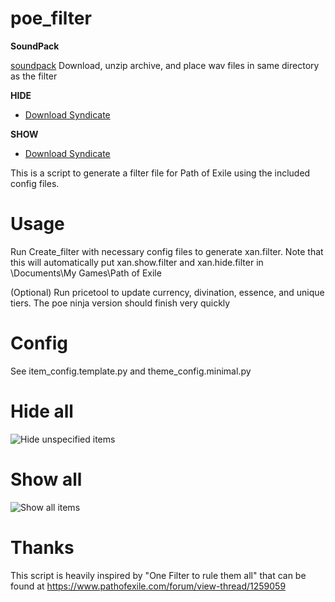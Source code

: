 # poe_filter
**SoundPack**

[soundpack](soundpack.zip?raw=true) Download, unzip archive, and place wav files in same directory as the filter


**HIDE**
* <a href="xan.t.hide.filter?raw=true" download>Download Syndicate</a>

**SHOW**
* <a href="xan.t.show.filter?raw=true" download>Download Syndicate</a>

This is a script to generate a filter file for Path of Exile using the included config files.

Usage
=====
Run Create_filter with necessary config files to generate xan.filter.  Note that this will automatically put xan.show.filter and xan.hide.filter in <relative path>\Documents\My Games\Path of Exile

(Optional) Run pricetool to update currency, divination, essence, and unique tiers.  The poe ninja version should finish very quickly  

Config
======
See item_config.template.py and theme_config.minimal.py

Hide all
========
![Hide unspecified items](hide.png "Hide")

Show all
========
![Show all items](show.png "Show")

Thanks
======
This script is heavily inspired by "One Filter to rule them all" that can be found at https://www.pathofexile.com/forum/view-thread/1259059
